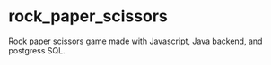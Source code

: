 # rock_paper_scissors
 Rock paper scissors game made with Javascript, Java backend, and postgress SQL.
